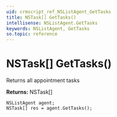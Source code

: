 ```yaml
---
uid: crmscript_ref_NSListAgent_GetTasks
title: NSTask[] GetTasks()
intellisense: NSListAgent.GetTasks
keywords: NSListAgent, GetTasks
so.topic: reference
---
```


# NSTask[] GetTasks()

Returns all appointment tasks

**Returns:** NSTask[]

```crmscript
NSListAgent agent;
NSTask[] res = agent.GetTasks();
```

